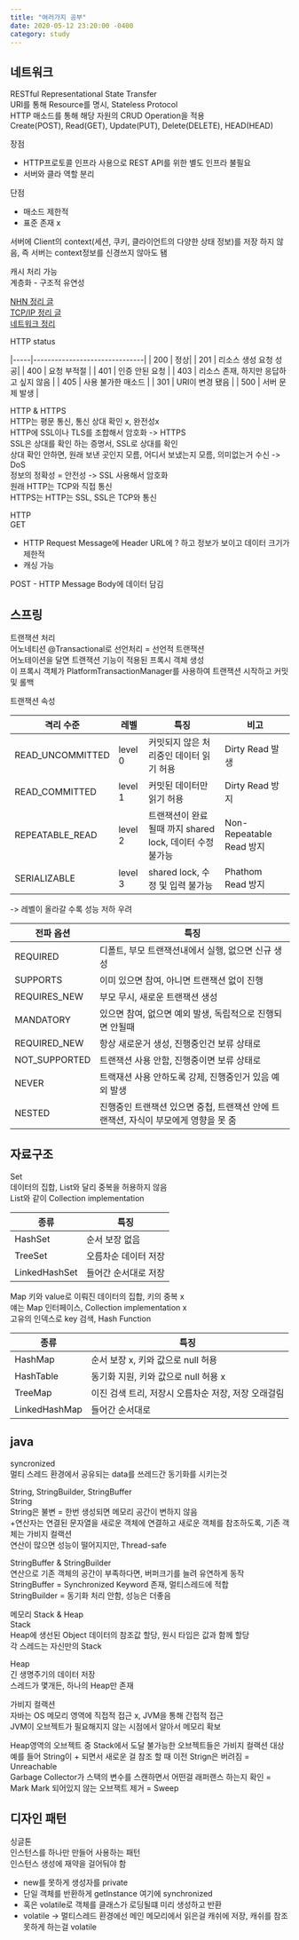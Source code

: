 ```yaml
---
title: "여러가지 공부"
date: 2020-05-12 23:20:00 -0400
category: study
---
```


## 네트워크

RESTful
Representational State Transfer  
URI를 통해 Resource를 명시, Stateless Protocol  
HTTP 매소드를 통해 해당 자원의 CRUD Operation을 적용  
Create(POST), Read(GET), Update(PUT), Delete(DELETE), HEAD(HEAD)  

장점
- HTTP프로토콜 인프라 사용으로 REST API를 위한 별도 인프라 불필요
- 서버와 클라 역할 분리

단점
- 매소드 제한적
- 표준 존재 x

서버에 Client의 context(세션, 쿠키, 클라이언트의 다양한 상태 정보)를 저장 하지 않음, 즉 서버는 context정보를 신경쓰지 않아도 됌  

캐시 처리 가능  
계층화 - 구조적 유연성  

[NHN 정리 글](https://meetup.toast.com/posts/92)  
[TCP/IP 정리 글](https://d2.naver.com/helloworld/47667)  
[네트워크 정리](https://asfirstalways.tistory.com/327)  
  
HTTP status  

|-----|-------------------------------|
| 200 | 정상|
| 201 | 리소스 생성 요청 성공|
| 400 | 요청 부적절 |
| 401 | 인증 안된 요청 |
| 403 | 리소스 존재, 하지만 응답하고 싶지 않음 |
| 405 | 사용 불가한 매소드 |
| 301 | URI이 변경 됐음 |
| 500 | 서버 문제 발생 |

HTTP & HTTPS  
HTTP는 평문 통신, 통신 상대 확인 x, 완전성x  
HTTP에 SSL이나 TLS를 조합해서 암호화 -> HTTPS  
SSL은 상대를 확인 하는 증명서, SSL로 상대를 확인  
상대 확인 안하면, 원래 보낸 곳인지 모름, 어디서 보냈는지 모름, 의미없는거 수신 -> DoS  
정보의 정확성 = 안전성 -> SSL 사용해서 암호화  
원래 HTTP는 TCP와 직접 통신  
HTTPS는 HTTP는 SSL, SSL은 TCP와 통신  

HTTP  
GET  
- HTTP Request Message에 Header URL에 ? 하고 정보가 보이고 데이터 크기가 제한적
- 캐싱 가능

POST - HTTP Message Body에 데이터 담김  

  
## 스프링

트랜잭션 처리  
어노네티션 @Transactional로 선언처리 = 선언적 트랜잭션  
어노테이션을 달면 트랜잭션 기능이 적용된 프록시 객체 생성  
이 프록시 객체가 PlatformTransactionManager를 사용하여 트랜잭션 시작하고 커밋 및 롤백  

트랜잭션 속성  

| 격리 수준 | 레벨 | 특징 | 비고 |
|------------------|---------|-------------------------------|----------------|
| READ_UNCOMMITTED | level 0 | 커밋되지 않은 처리중인 데이터 읽기 허용 | Dirty Read 발생|
| READ_COMMITTED | level 1 | 커밋된 데이터만 읽기 허용 | Dirty Read 방지 |
| REPEATABLE_READ | level 2 | 트랜잭션이 완료될때 까지 shared lock, 데이터 수정 불가능 | Non-Repeatable Read 방지 |
| SERIALIZABLE | level 3 | shared lock, 수정 및 입력 불가능 | Phathom Read 방지 |

-> 레벨이 올라갈 수록 성능 저하 우려  
  
| 전파 옵션 | 특징 |
|---------------|-------------------------------------|
| REQUIRED | 디폴트, 부모 트랜잭션내에서 실행, 없으면 신규 생성|
| SUPPORTS | 이미 있으면 참여, 아니면 트랜잭션 없이 진행 |
| REQUIRES_NEW | 부모 무시, 새로운 트랜잭션 생성 |
| MANDATORY | 있으면 참여, 없으면 예외 발생, 독립적으로 진행되면 안될때 |
| REQUIRED_NEW | 항상 새로운거 생성, 진행중인건 보류 상태로 |
| NOT_SUPPORTED | 트랜잭션 사용 안함, 진행중이면 보류 상태로 |
| NEVER | 트랙재션 사용 안하도록 강제, 진행중인거 있음 예외 발생 |
| NESTED | 진행중인 트랜잭션 있으면 중첩, 트랜잭션 안에 트랜잭션, 자식이 부모에게 영향을 못 줌|

## 자료구조

Set  
데이터의 집합, List와 달리 중복을 허용하지 않음  
List와 같이 Collection implementation  

| 종류 | 특징 |
|---------------|------------------------------|
| HashSet | 순서 보장 없음 |
| TreeSet | 오름차순 데이터 저장 |
| LinkedHashSet | 들어간 순서대로 저장 |
  
Map
키와 value로 이뤄진 데이터의 집합, 키의 중복 x  
얘는 Map 인터페이스, Collection implementation x  
고유의 인덱스로 key 검색, Hash Function  

| 종류 | 특징 |
|--------------|------------------------------|
| HashMap | 순서 보장 x, 키와 값으로 null 허용|
| HashTable | 동기화 지원, 키와 값으로 null 허용 x|
| TreeMap | 이진 검색 트리, 저장시 오름차순 저장, 저장 오래걸림|
| LinkedHashMap | 들어간 순서대로 |

## java

syncronized  
멀티 스레드 환경에서 공유되는 data를 쓰레드간 동기화를 시키는것  

String, StringBuilder, StringBuffer  
String  
String은 불변 = 한번 생성되면 메모리 공간이 변하지 않음  
+연산자는 연결된 문자열을 새로운 객체에 연결하고 새로운 객체를 참조하도록, 기존 객체는 가비지 컬랙션  
연산이 많으면 성능이 떨어지지만, Thread-safe  

StringBuffer & StringBuilder  
연산으로 기존 객체의 공간이 부족하다면, 버퍼크기를 늘려 유연하게 동작  
StringBuffer = Synchronized Keyword 존재, 멀티스레드에 적합  
StringBuilder = 동기화 처리 안함, 성능은 더좋음  

메모리 Stack & Heap  
Stack  
Heap에 생선된 Object 데이터의 참조값 할당, 원시 타입은 값과 함께 할당  
각 스레드는 자신만의 Stack  

Heap  
긴 생명주기의 데이터 저장  
스레드가 몇개든, 하나의 Heap만 존재

가비지 컬랙션  
자바는 OS 메모리 영역에 직접적 접근 x, JVM을 통해 간접적 접근  
JVM이 오브젝트가 필요해지지 않는 시점에서 알아서 메모리 확보  

Heap영역의 오브젝트 중 Stack에서 도달 불가능한 오브젝트들은 가비지 컬랙션 대상  
예를 들어 String이 + 되면서 새로운 걸 참조 할 때 이전 Strign은 버려짐 = Unreachable  
Garbage Collector가 스택의 변수를 스캔하면서 어떤걸 래퍼랜스 하는지 확인 = Mark
Mark 되어있지 않는 오브잭트 제거 = Sweep  
  
## 디자인 패턴
싱글톤  
인스턴스를 하나만 만들어 사용하는 패턴  
인스턴스 생성에 재약을 걸어둬야 함  

- new를 못하게 생성자를 private
- 단일 객체를 반환하게 getInstance 여기에 synchronized
- 혹은 volatile로 객체를 클래스가 로딩될떄 미리 생성하고 반환
- volatile -> 멀티스레드 환경에선 메인 메모리에서 읽은걸 캐쉬에 저장, 캐쉬를 참조 못하게 하는걸 volatile
